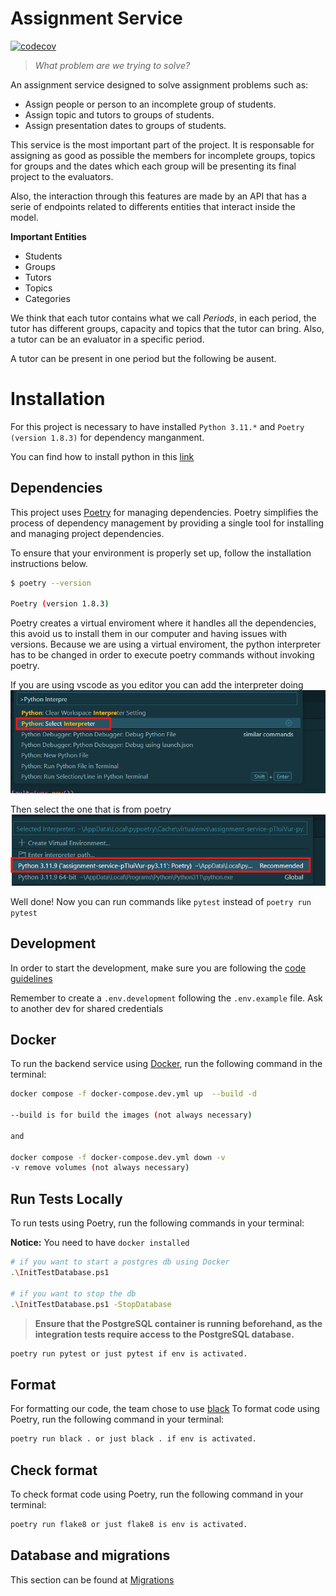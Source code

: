 # Assignment Service

[![codecov](https://codecov.io/gh/trabajo-profesional-fiuba/assignment-service/graph/badge.svg?token=88MT80VD78)](https://codecov.io/gh/trabajo-profesional-fiuba/assignment-service)

> _What problem are we trying to solve?_

An assignment service designed to solve assignment problems such as:

- Assign people or person to an incomplete group of students.
- Assign topic and tutors to groups of students.
- Assign presentation dates to groups of students.

This service is the most important part of the project. It is responsable for assigning as good as possible 
the members for incomplete groups, topics for groups and the dates which each group will be presenting its
final project to the evaluators.

Also, the interaction through this features are made by an API that has a serie of endpoints related to differents entities that interact inside the model.

**Important Entities**
- Students
- Groups
- Tutors
- Topics
- Categories

We think that each tutor contains what we call _Periods_, in each period, the tutor has different groups, capacity and topics that the tutor can bring. Also, a tutor can be an evaluator in a specific period.

A tutor can be present in one period but the following be ausent.

# Installation 

For this project is necessary to have  installed ``Python 3.11.*`` and ``Poetry (version 1.8.3)`` for dependency manganment.

You can find how to install python in this [link](https://www.python.org/downloads/release/python-3110/)

## Dependencies

This project uses [Poetry](https://python-poetry.org/) for managing dependencies. Poetry simplifies the process of dependency management by providing a single tool for installing and managing project dependencies. 

To ensure that your environment is properly set up, follow the installation instructions below.

```bash
$ poetry --version

Poetry (version 1.8.3)
```
Poetry creates a virtual enviroment where it handles all the dependencies, this avoid us to install them in our computer and having issues with versions.
Because we are using a virtual enviroment, the python interpreter has to be changed in order to execute poetry commands without invoking poetry.

If you are using vscode as you editor you can add the interpreter doing
![interpreter](docs\image.png)

Then select the one that is from poetry 
![alt text](docs\image-1.png)

Well done! Now you can run commands like `pytest` instead of `poetry run pytest`

## Development

In order to start the development, make sure you are following the [code guidelines](https://github.com/trabajo-profesional-fiuba/.github/blob/main/profile/code_guidelines.md)

Remember to create a `.env.development` following the `.env.example` file. Ask to another dev for shared credentials

## Docker

To run the backend service using [Docker](https://docs.docker.com/), run the following command in the terminal:

```bash
docker compose -f docker-compose.dev.yml up  --build -d

--build is for build the images (not always necessary)

and 

docker compose -f docker-compose.dev.yml down -v
-v remove volumes (not always necessary)
```

## Run Tests Locally

To run tests using Poetry, run the following commands in your terminal:

**Notice:** You need to have `docker installed`

```bash
# if you want to start a postgres db using Docker
.\InitTestDatabase.ps1

# if you want to stop the db
.\InitTestDatabase.ps1 -StopDatabase
```

> **Ensure that the PostgreSQL container is running beforehand, as the integration tests require access to the PostgreSQL database.**

```bash
poetry run pytest or just pytest if env is activated.
```

## Format

For formatting our code, the team chose to use [black](https://black.readthedocs.io/en/stable/index.html)
To format code using Poetry, run the following command in your terminal:

```bash
poetry run black . or just black . if env is activated.
```

## Check format

To check format code using Poetry, run the following command in your terminal:

```bash
poetry run flake8 or just flake8 is env is activated.
```

## Database and migrations

This section can be found at [Migrations](https://github.com/trabajo-profesional-fiuba/assignment-service/blob/main/alembic/README.md)